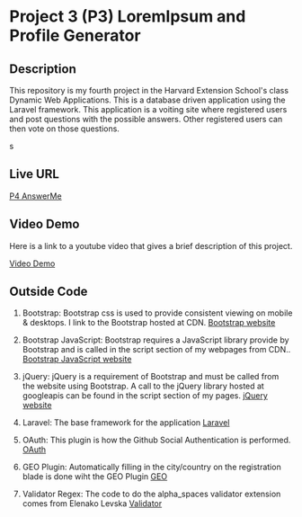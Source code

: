 # Project 3 (P3) LoremIpsum and Profile Generator

## Description
This repository is my fourth project in the Harvard Extension School's class Dynamic Web Applications. This is a database driven application using the Laravel framework. This application is a voiting site where registered users and post questions with the possible answers. Other registered users can then vote on those questions.

s
## Live URL

[P4 AnswerMe](http://p4.scotfavorite.net)

## Video Demo
Here is a link to a youtube video that gives a brief description of this project.

[Video Demo](https://youtu.be/zJRZ0OAoMDA)

## Outside Code

1. Bootstrap: Bootstrap css is used to provide consistent viewing on mobile & desktops. I link to the Bootstrap hosted at CDN.
[Bootstrap website](http://getbootstrap.com)

2. Bootstrap JavaScript: Bootstrap requires a JavaScript library provide by Bootstrap  and is called in the script section of my webpages from CDN..
[Bootstrap JavaScript website](http://getbootstrap.com/javascript/)

3. jQuery: jQuery is a requirement of Bootstrap and must be called from the website using Bootstrap. A call to the jQuery library hosted at googleapis can be found in the script section of my pages.
[jQuery website](http://jquery.com)

4. Laravel: The base framework for the application
[Laravel](https://laravel.com)

5. OAuth: This plugin is how the Github Social Authentication is performed.
[OAuth]("adamwathan/eloquent-oauth-l5": "^0.4.2")

6. GEO Plugin: Automatically filling in the city/country on the registration blade is done wiht the GEO Plugin
[GEO]("http://www.geoplugin.net/")

7. Validator Regex: The code to do the alpha_spaces validator extension comes from Elenako Levska
[Validator](http://blog.elenakolevska.com/laravel-alpha-validator-that-allows-spaces/)

